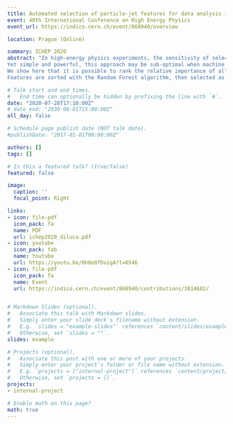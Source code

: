 ```yaml
---
title: Automated selection of particle-jet features for data analysis inHigh Energy Physics experiments
event: 40th International Conference on High Energy Physics
event_url: https://indico.cern.ch/event/868940/overview

location: Prague (Online)

summary: ICHEP 2020
abstract: "In high-energy physics experiments, the sensitivity of selection-based analyses critically depends on which observable quantities are taken into consideration and which ones are discarded as considered least important. In this process, scientists are usually guided by their cultural background and by literature.
Yet simple and powerful, this approach may be sub-optimal when machine learning strategies are envisaged and potentially all features are usable. On the other hand, training multivariate algorithms with all available features is often impossible, due to lack of calibration or computing power limitations. How to robustly choose the set of observables to use in a modern high-energy physics analysis?
We show here that it is possible to rank the relative importance of all available features in an automated fashion by engineering a fast and powerful classification model.
Features are sorted with the Random Forest algorithm, then selected as input quantities for a Deep Learning Neural Network. We make it explicit the relation between Random Forest importance ranking and signal-to-background ratio increase, varying the number of features to feed the Neural Network with. We benchmark our procedure with the case of highly boosted di-jet resonances decaying to two $b$ quarks, to be selected against an overwhelming QCD background. Promising results from Monte Carlo simulation with HEP pseudo-detectors are shown."

# Talk start and end times.
#   End time can optionally be hidden by prefixing the line with `#`.
date: "2020-07-28T17:10:00Z"
# date_end: "2030-06-01T15:00:00Z"
all_day: false

# Schedule page publish date (NOT talk date).
#publishDate: "2017-01-01T00:00:00Z"

authors: []
tags: []

# Is this a featured talk? (true/false)
featured: false

image:
  caption: ''
  focal_point: Right

links:
- icon: file-pdf
  icon_pack: fa
  name: PDF
  url: ichep2020_diluca.pdf
- icon: youtube
  icon_pack: fab
  name: Youtube
  url: https://youtu.be/0h8e0fDuigA?t=6546
- icon: file-pdf
  icon_pack: fa
  name: Event
  url: https://indico.cern.ch/event/868940/contributions/3814682/


# Markdown Slides (optional).
#   Associate this talk with Markdown slides.
#   Simply enter your slide deck's filename without extension.
#   E.g. `slides = "example-slides"` references `content/slides/example-slides.md`.
#   Otherwise, set `slides = ""`.
slides: example

# Projects (optional).
#   Associate this post with one or more of your projects.
#   Simply enter your project's folder or file name without extension.
#   E.g. `projects = ["internal-project"]` references `content/project/deep-learning/index.md`.
#   Otherwise, set `projects = []`.
projects:
- internal-project

# Enable math on this page?
math: true
---
```

